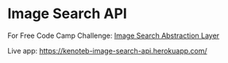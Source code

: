 # Image Search API
For Free Code Camp Challenge: [Image Search Abstraction Layer](https://www.freecodecamp.com/challenges/image-search-abstraction-layer)

Live app: https://kenoteb-image-search-api.herokuapp.com/
